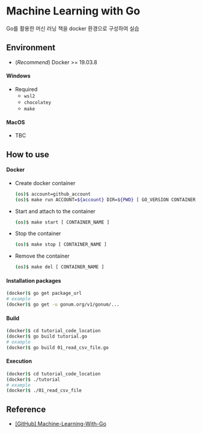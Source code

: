 # Machine Learning with Go
Go를 활용한 머신 러닝 책을 docker 환경으로 구성하여 실습

## Environment
- (_Recommend_) Docker >= 19.03.8

#### Windows
- Required
    - `wsl2`
    - `chocolatey`
    - `make`

#### MacOS
- TBC

## How to use


#### Docker
- Create docker container
    ```bash
    (os)$ account=github_account
    (os)$ make run ACCOUNT=${account} DIR=${PWD} [ GO_VERSION CONTAINER_NAME ]
    ```
- Start and attach to the container
    ```bash
    (os)$ make start [ CONTAINER_NAME ]
    ```
- Stop the container
    ```bash
    (os)$ make stop [ CONTAINER_NAME ]
    ```
- Remove the container
    ```bash
    (os)$ make del [ CONTAINER_NAME ]
    ```

#### Installation packages
```bash
(docker)$ go get package_url
# example
(docker)$ go get -u gonum.org/v1/gonum/...
```

#### Build
```bash
(docker)$ cd tutorial_code_location
(docker)$ go build tutorial.go
# example
(docker)$ go build 01_read_csv_file.go
```

#### Execution
```bash
(docker)$ cd tutorial_code_location
(docker)$ ./tutorial
# example
(docker)$ ./01_read_csv_file
```

## Reference
- [[GitHub] Machine-Learning-With-Go](https://github.com/PacktPublishing/Machine-Learning-With-Go)
